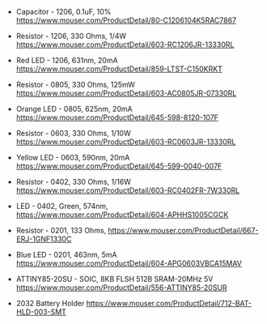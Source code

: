 - Capacitor - 1206, 0.1uF, 10% https://www.mouser.com/ProductDetail/80-C1206104K5RAC7867
- Resistor - 1206, 330 Ohms, 1/4W https://www.mouser.com/ProductDetail/603-RC1206JR-13330RL
- Red LED - 1206, 631nm, 20mA https://www.mouser.com/ProductDetail/859-LTST-C150KRKT
- Resistor - 0805, 330 Ohms, 125mW https://www.mouser.com/ProductDetail/603-AC0805JR-07330RL
- Orange LED - 0805, 625nm, 20mA https://www.mouser.com/ProductDetail/645-598-8120-107F
- Resistor - 0603, 330 Ohms, 1/10W https://www.mouser.com/ProductDetail/603-RC0603JR-13330RL
- Yellow LED - 0603, 590nm, 20mA https://www.mouser.com/ProductDetail/645-599-0040-007F
- Resistor - 0402, 330 Ohms, 1/16W https://www.mouser.com/ProductDetail/603-RC0402FR-7W330RL
- LED - 0402, Green, 574nm,  https://www.mouser.com/ProductDetail/604-APHHS1005CGCK 
- Resistor - 0201, 133 Ohms, https://www.mouser.com/ProductDetail/667-ERJ-1GNF1330C
- Blue LED - 0201, 463nm, 5mA https://www.mouser.com/ProductDetail/604-APG0603VBCA15MAV

- ATTINY85-20SU - SOIC, 8KB FLSH 512B SRAM-20MHz 5V https://www.mouser.com/ProductDetail/556-ATTINY85-20SUR
- 2032 Battery Holder https://www.mouser.com/ProductDetail/712-BAT-HLD-003-SMT
